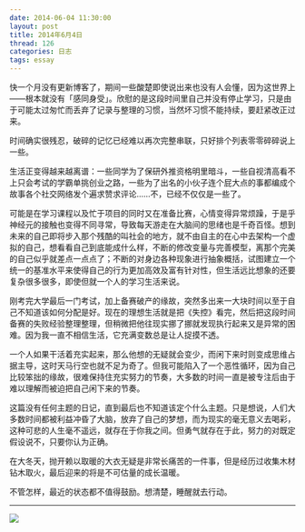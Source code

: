 ```yaml
---
date: 2014-06-04 11:30:00
layout: post
title: 2014年6月4日
thread: 126
categories: 日志
tags: essay
---
```


快一个月没有更新博客了，期间一些酸楚即使说出来也没有人会懂，因为这世界上——根本就没有「感同身受」。欣慰的是这段时间里自己并没有停止学习，只是由于可能太过匆忙而丢弃了记录与整理的习惯，当然坏习惯不能持续，要赶紧改正过来。

时间确实很残忍，破碎的记忆已经难以再次完整串联，只好排个列表零零碎碎说上一些。

生活正变得越来越离谱：一些同学为了保研外推资格明里暗斗，一些自视清高看不上只会考试的学霸单挑创业之路，一些为了出名的小伙子连个屁大点的事都编成个故事各个社交网络发个遍求赞求评论……不，已经不仅仅是一些了。

可能是在学习课程以及忙于项目的同时又在准备比赛，心情变得异常烦躁，于是乎神经元的接触也变得不同寻常，导致每天游走在大脑间的思绪也是千奇百怪。想到未来的自己即将步入那个残酷的叫社会的地方，就不由自主的在心中去架构一个虚拟的自己，想看看自己到底能成什么样，不断的修改变量与完善模型，离那个完美的自己似乎就差点一点点了；不断的对身边各种现象进行抽象概括，试图建立一个统一的基准水平来使得自己的行为更加高效及富有针对性，但生活远比想象的还要复杂很多很多，即使但就一个人的学习生活来说。

刚考完大学最后一门考试，加上备赛破产的缘故，突然多出来一大块时间以至于自己不知道该如何分配是好。现在的理想生活就是把《失控》看完，然后把这段时间备赛的失败经验整理整理，但稍微把他往现实挪了挪就发现执行起来又是异常的困难。因为我一直不相信生活，它充满变数总是让人捉摸不透。

一个人如果干活着充实起来，那么他想的无疑就会变少，而闲下来时则变成思维占据主导，这时天马行空也就不足为奇了。但我可能陷入了一个恶性循环，因为自己比较笨拙的缘故，很难保持住充实努力的节奏，大多数的时间一直是被专注后由于难以理解而被迫把自己闲下来的节奏。

这篇没有任何主题的日记，直到最后也不知道该定个什么主题。只是想说，人们大多数时间都被利益冲昏了大脑，放弃了自己的梦想，而为现实的毫无意义去喝彩，这种可悲的人生毫不遥远，就存在于你我之间。但勇气就存在于此，努力的对既定假设说不，只要你认为正确。

在大冬天，抛开赖以取暖的大衣无疑是非常长痛苦的一件事，但是经历过收集木材钻木取火，最后迎来的将是不可估量的成长温暖。

不管怎样，最近的状态都不值得鼓励。想清楚，睡醒就去行动。

----

![](http://ww1.sinaimg.cn/large/64221066jw1egzovg889xj20np0hsad8.jpg)
